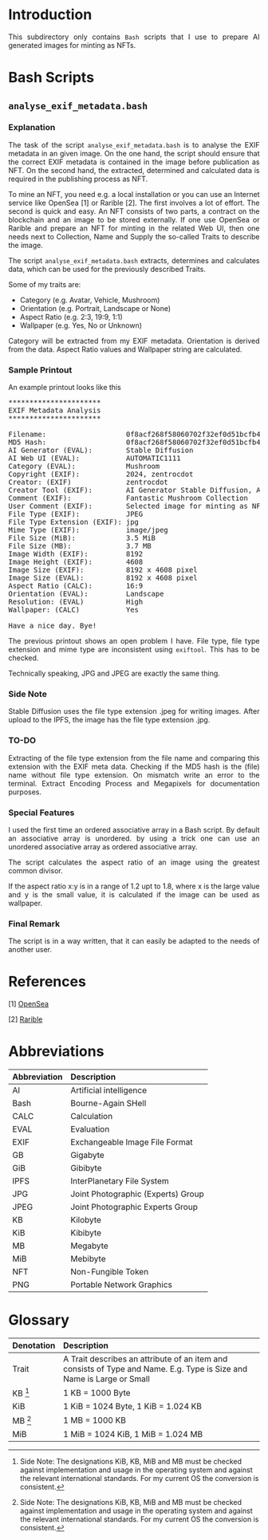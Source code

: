 # Introduction

<p align="justify">This subdirectory only contains <code>Bash</code> scripts that I use to prepare AI generated images for minting as NFTs.</p> 

# Bash Scripts

## <code>analyse_exif_metadata.bash</code>

### Explanation

<p align="justify">The task of the script <code>analyse_exif_metadata.bash</code> is to analyse the EXIF metadata in an given image. On the one hand, the script should ensure that the correct EXIF metadata is contained in the image before publication as NFT. On the second hand, the extracted, determined and calculated data is required in the publishing process as NFT.</p> 

<p align="justify">To mine an NFT, you need e.g. a local installation or you can use an Internet service like OpenSea [1] or Rarible [2]. The first involves a lot of effort. The second is quick and easy. An NFT consists of two parts, a contract on the blockchain and an image to be stored externally. If one use OpenSea or Rarible and prepare an NFT for minting in the related Web UI, then one needs next to Collection, Name and Supply the so-called Traits to describe the image.</p> 

<p align="justify">The script <code>analyse_exif_metadata.bash</code> extracts, determines and calculates data, which can be used for the previously described Traits.</p>

Some of my traits are:
- Category (e.g. Avatar, Vehicle, Mushroom)
- Orientation (e.g. Portrait, Landscape or None)
- Aspect Ratio (e.g. 2:3, 19:9, 1:1)
- Wallpaper (e.g. Yes, No or Unknown)

<p align="justify">Category will be extracted from my EXIF metadata. Orientation is derived from the data. Aspect Ratio values and Wallpaper string are calculated.</p>  

### Sample Printout

An example printout looks like this

<pre>
**********************
EXIF Metadata Analysis
**********************

Filename:                   0f8acf268f58060702f32ef0d51bcfb4.jpeg
MD5 Hash:                   0f8acf268f58060702f32ef0d51bcfb4
AI Generator (EVAL):        Stable Diffusion
AI Web UI (EVAL):           AUTOMATIC1111
Category (EVAL):            Mushroom
Copyright (EXIF):           2024, zentrocdot
Creator: (EXIF)             zentrocdot
Creator Tool (EXIF):        AI Generator Stable Diffusion, AI WebUI AUTOMATIC1111
Comment (EXIF):             Fantastic Mushroom Collection
User Comment (EXIF):        Selected image for minting as NFT
File Type (EXIF):           JPEG
File Type Extension (EXIF): jpg
Mime Type (EXIF):           image/jpeg
File Size (MiB):            3.5 MiB
File Size (MB):             3.7 MB
Image Width (EXIF):         8192
Image Height (EXIF):        4608
Image Size (EXIF):          8192 x 4608 pixel
Image Size (EVAL):          8192 x 4608 pixel
Aspect Ratio (CALC):        16:9
Orientation (EVAL):         Landscape
Resolution: (EVAL)          High
Wallpaper: (CALC)           Yes

Have a nice day. Bye!</pre>

<p align="justify">The previous printout shows an open problem I have. File type, file type extension and mime type are inconsistent using <code>exiftool</code>. This has to be checked.</p>

<p align="justify">Technically speaking, JPG and JPEG are exactly the same thing.</p>

### Side Note

<p align="justify">Stable Diffusion uses the file type extension .jpeg for writing images. After upload to the IPFS, the image has the file type extension .jpg.</p>

### TO-DO

<p align="justify">Extracting of the file type extension from the file name and comparing this extension with the EXIF meta data. Checking if the MD5 hash is the (file) name without file type extension. On mismatch write an error to the terminal. Extract Encoding Process and Megapixels for documentation purposes.</p>

### Special Features

<p align="justify">I used the first time an ordered associative array in a Bash script. By default an associative array is unordered. by using a trick one can use an unordered associative array as ordered associative array.</p>

<p align="justify">The script calculates the aspect ratio of an image using the greatest common divisor.</p>

<p align="justify">If the aspect ratio x:y is in a range of 1.2 upt to 1.8, where x is the large value and y is the small value, it is calculated if the image can be used as wallpaper.</p>

### Final Remark

<p align="justify">The script is in a way written, that it can easily be adapted to the needs of another user.</p>

# References

[1] [OpenSea](https://opensea.io/)

[2] [Rarible](https://rarible.com/)

# Abbreviations

Abbreviation | Description
:----|:------------------------------|
AI   | Artificial intelligence
Bash | Bourne-Again SHell
CALC | Calculation
EVAL | Evaluation
EXIF | Exchangeable Image File Format 
GB   | Gigabyte
GiB  | Gibibyte
IPFS | InterPlanetary File System
JPG  | Joint Photographic (Experts) Group
JPEG | Joint Photographic Experts Group
KB   | Kilobyte
KiB  | Kibibyte
MB   | Megabyte
MiB  | Mebibyte
NFT  | Non-Fungible Token
PNG  | Portable Network Graphics

# Glossary

Denotation | Description
:----------|:--------------------------------------------------------------------------------------------------------------|
Trait      | A Trait describes an attribute of an item and consists of Type and Name. E.g. Type is Size and Name is Large or Small 
KB  [^1]   | 1 KB = 1000 Byte 
KiB        | 1 KiB = 1024 Byte, 1 KiB = 1.024 KB
MB  [^1]   | 1 MB = 1000 KB
MiB        | 1 MiB = 1024 KiB, 1 MiB = 1.024 MB

[^1]: Side Note: The designations KiB, KB, MiB and MB must be checked against implementation and usage in the operating system and against the relevant international standards. For my current OS the conversion is consistent. 

